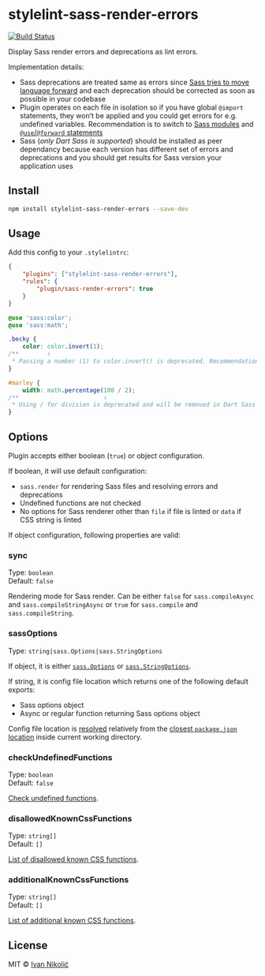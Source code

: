 # stylelint-sass-render-errors

[![Build Status][ci-img]][ci]

Display Sass render errors and deprecations as lint errors.

Implementation details:

-   Sass deprecations are treated same as errors since
    [Sass tries to move language forward](https://github.com/sass/libsass/issues/2822#issuecomment-482914373)
    and each deprecation should be corrected as soon as possible in your codebase
-   Plugin operates on each file in isolation so if you have global `@import` statements, they won’t
    be applied and you could get errors for e.g. undefined variables. Recommendation is to switch to
    [Sass modules](https://sass-lang.com/documentation/modules) and
    [`@use`/`@forward` statements](https://sass-lang.com/documentation/at-rules/use)
-   Sass (_only Dart Sass is supported_) should be installed as peer dependancy because each version
    has different set of errors and deprecations and you should get results for Sass version your
    application uses

## Install

```sh
npm install stylelint-sass-render-errors --save-dev
```

## Usage

Add this config to your `.stylelintrc`:

```json
{
	"plugins": ["stylelint-sass-render-errors"],
	"rules": {
		"plugin/sass-render-errors": true
	}
}
```

<!-- prettier-ignore-start -->

```scss
@use 'sass:color';
@use 'sass:math';

.becky {
    color: color.invert(1);
/**        ↑
 * Passing a number (1) to color.invert() is deprecated. Recommendation: invert(1). */
}

#marley {
    width: math.percentage(100 / 2);
/**                        ↑
 * Using / for division is deprecated and will be removed in Dart Sass 2.0.0. Recommendation: math.div(100, 2). More info and automated migrator: https://sass-lang.com/d/slash-div. */
}
```

<!-- prettier-ignore-end -->

## Options

Plugin accepts either boolean (`true`) or object configuration.

If boolean, it will use default configuration:

-   `sass.render` for rendering Sass files and resolving errors and deprecations
-   Undefined functions are not checked
-   No options for Sass renderer other than `file` if file is linted or `data` if CSS string is
    linted

If object configuration, following properties are valid:

### sync

Type: `boolean`  
Default: `false`

Rendering mode for Sass render. Can be either `false` for `sass.compileAsync` and
`sass.compileStringAsync` or `true` for `sass.compile` and `sass.compileString`.

### sassOptions

Type: `string|sass.Options|sass.StringOptions`

If object, it is either
[`sass.Options`](https://sass-lang.com/documentation/js-api/interfaces/options/) or
[`sass.StringOptions`](https://sass-lang.com/documentation/js-api/interfaces/stringoptions/).

If string, it is config file location which returns one of the following default exports:

-   Sass options object
-   Async or regular function returning Sass options object

Config file location is [resolved](https://github.com/sindresorhus/resolve-from) relatively from the
[closest `package.json` location](https://github.com/sindresorhus/pkg-up) inside current working
directory.

### checkUndefinedFunctions

Type: `boolean`  
Default: `false`

[Check undefined functions](https://github.com/niksy/sass-render-errors#undefined-functions).

### disallowedKnownCssFunctions

Type: `string[]`  
Default: `[]`

[List of disallowed known CSS functions](https://github.com/niksy/sass-render-errors#options).

### additionalKnownCssFunctions

Type: `string[]`  
Default: `[]`

[List of additional known CSS functions](https://github.com/niksy/sass-render-errors#options).

## License

MIT © [Ivan Nikolić](http://ivannikolic.com)

<!-- prettier-ignore-start -->

[ci]: https://github.com/niksy/stylelint-sass-render-errors/actions?query=workflow%3ACI
[ci-img]: https://github.com/niksy/stylelint-sass-render-errors/workflows/CI/badge.svg?branch=master

<!-- prettier-ignore-end -->
